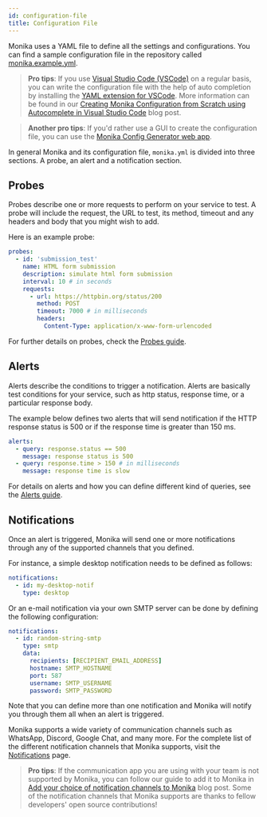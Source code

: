 ```yaml
---
id: configuration-file
title: Configuration File
---
```


Monika uses a YAML file to define all the settings and configurations. You can find a sample configuration file in the repository called [monika.example.yml](https://github.com/hyperjumptech/monika/blob/main/monika.example.yml).

> **Pro tips**: If you use [Visual Studio Code (VSCode)](https://code.visualstudio.com/) on a regular basis, you can write the configuration file with the help of auto completion by installing the [YAML extension for VSCode](https://marketplace.visualstudio.com/items?itemName=redhat.vscode-yaml). More information can be found in our [Creating Monika Configuration from Scratch using Autocomplete in Visual Studio Code](https://medium.com/hyperjump-tech/creating-monika-configuration-from-scratch-using-autocomplete-in-visual-studio-code-d7bc86c1d36a) blog post.

> **Another pro tips**: If you'd rather use a GUI to create the configuration file, you can use the [Monika Config Generator web app](https://monika-config.hyperjump.tech/).

In general Monika and its configuration file, `monika.yml` is divided into three sections. A probe, an alert and a notification section.

## Probes

Probes describe one or more requests to perform on your service to test. A probe will include the request, the URL to test, its method, timeout and any headers and body that you might wish to add.

Here is an example probe:

```yaml
probes:
  - id: 'submission_test'
    name: HTML form submission
    description: simulate html form submission
    interval: 10 # in seconds
    requests:
      - url: https://httpbin.org/status/200
        method: POST
        timeout: 7000 # in milliseconds
        headers:
          Content-Type: application/x-www-form-urlencoded
```

For further details on probes, check the [Probes guide](/guides/probes).

## Alerts

Alerts describe the conditions to trigger a notification. Alerts are basically test conditions for your service, such as http status, response time, or a particular response body.

The example below defines two alerts that will send notification if the HTTP response status is 500 or if the response time is greater than 150 ms.

```yaml
alerts:
  - query: response.status == 500
    message: response status is 500
  - query: response.time > 150 # in milliseconds
    message: response time is slow
```

For details on alerts and how you can define different kind of queries, see the [Alerts guide](/guides/alerts).

## Notifications

Once an alert is triggered, Monika will send one or more notifications through any of the supported channels that you defined.

For instance, a simple desktop notification needs to be defined as follows:

```yaml
notifications:
  - id: my-desktop-notif
    type: desktop
```

Or an e-mail notification via your own SMTP server can be done by defining the following configuration:

```yaml
notifications:
  - id: random-string-smtp
    type: smtp
    data:
      recipients: [RECIPIENT_EMAIL_ADDRESS]
      hostname: SMTP_HOSTNAME
      port: 587
      username: SMTP_USERNAME
      password: SMTP_PASSWORD
```

Note that you can define more than one notification and Monika will notify you through them all when an alert is triggered.

Monika supports a wide variety of communication channels such as WhatsApp, Discord, Google Chat, and many more. For the complete list of the different notification channels that Monika supports, visit the [Notifications](/guides/notifications) page.

> **Pro tips**: If the communication app you are using with your team is not supported by Monika, you can follow our guide to add it to Monika in [Add your choice of notification channels to Monika](https://medium.com/hyperjump-tech/add-your-choice-of-notification-channels-to-monika-640f398aa265) blog post. Some of the notification channels that Monika supports are thanks to fellow developers' open source contributions!

